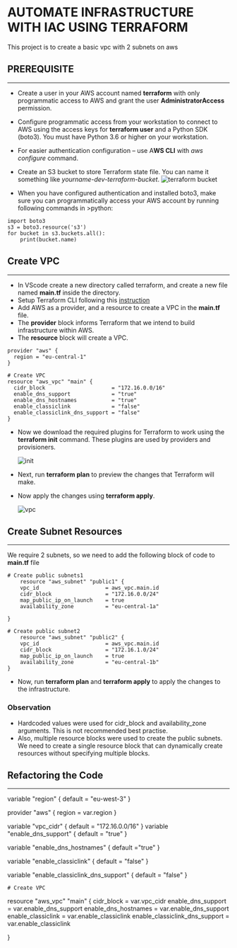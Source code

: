 # AUTOMATE INFRASTRUCTURE WITH IAC USING TERRAFORM

This project is to create a basic vpc with 2 subnets on aws

## PREREQUISITE
___
- Create a user in your AWS account named **terraform** with only programmatic access to AWS and grant the user **AdministratorAccess** permission.

- Configure programmatic access from your workstation to connect to AWS using the access keys for **terraform user** and a Python SDK (boto3). You must have Python 3.6 or higher on your workstation.

- For easier authentication configuration – use A**WS CLI** with *aws configure* command.

* Create an S3 bucket to store Terraform state file. You can name it something like *yourname-dev-terraform-bucket*.
  ![terraform bucket](https://user-images.githubusercontent.com/7505497/146407133-4cbba08b-119f-46f3-a114-df3c13429df6.png)

* When you have configured authentication and installed boto3, make sure you can programmatically access your AWS account by running following commands in >python:

```
import boto3
s3 = boto3.resource('s3')
for bucket in s3.buckets.all():
    print(bucket.name)
```

## Create VPC
---
- In VScode create a new directory called terraform, and create a new file named **main.tf** inside the directory.
- Setup Terraform CLI following this [instruction](https://learn.hashicorp.com/tutorials/terraform/install-cli "terraform")
- Add AWS as a provider, and a resource to create a VPC in the **main.tf** file.
- The **provider** block informs Terraform that we intend to build infrastructure within AWS.
- The **resource** block will create a VPC.

```
provider "aws" {
  region = "eu-central-1"
}

# Create VPC
resource "aws_vpc" "main" {
  cidr_block                     = "172.16.0.0/16"
  enable_dns_support             = "true"
  enable_dns_hostnames           = "true"
  enable_classiclink             = "false"
  enable_classiclink_dns_support = "false"
}
```
- Now we download the required plugins for Terraform to work using the **terraform init** command. These plugins are used by providers and provisioners.

  ![init](https://user-images.githubusercontent.com/7505497/146406447-ae58b119-47c2-4969-9caf-6293dd25ed08.png)

- Next, run **terraform plan** to preview the changes that Terraform will make.
- Now apply the changes using **terraform apply**.

  ![vpc](https://user-images.githubusercontent.com/7505497/146406972-d2a2ef48-c65e-4168-b101-d12bf38ae30f.png)

## Create Subnet Resources
---
We require 2 subnets, so we need to add the following block of code to **main.tf** file
```
# Create public subnets1
    resource "aws_subnet" "public1" {
    vpc_id                     = aws_vpc.main.id
    cidr_block                 = "172.16.0.0/24"
    map_public_ip_on_launch    = true
    availability_zone          = "eu-central-1a"

}

# Create public subnet2
    resource "aws_subnet" "public2" {
    vpc_id                     = aws_vpc.main.id
    cidr_block                 = "172.16.1.0/24"
    map_public_ip_on_launch    = true
    availability_zone          = "eu-central-1b"
}
```
- Now, run **terraform plan** and **terraform apply** to apply the changes to the infrastructure.

### Observation
- Hardcoded values were used for cidr_block and availability_zone arguments. This is not recommended best practise.
- Also, multiple resource blocks were used to create the public subnets. We need to create a single resource block that can dynamically create resources without specifying multiple blocks.

## Refactoring the Code
---
variable "region" {
    default = "eu-west-3"
}

provider "aws" {
       region = var.region
   }
   
variable "vpc_cidr" {
       default = "172.16.0.0/16"
   }
   variable "enable_dns_support" {
       default = "true"
   }

   variable "enable_dns_hostnames" {
       default ="true" 
   }

   variable "enable_classiclink" {
       default = "false"
   }

   variable "enable_classiclink_dns_support" {
       default = "false"
   }
   
   
    # Create VPC
   resource "aws_vpc" "main" {
   cidr_block                     = var.vpc_cidr
   enable_dns_support             = var.enable_dns_support 
   enable_dns_hostnames           = var.enable_dns_support
   enable_classiclink             = var.enable_classiclink
   enable_classiclink_dns_support = var.enable_classiclink

   }
   ```